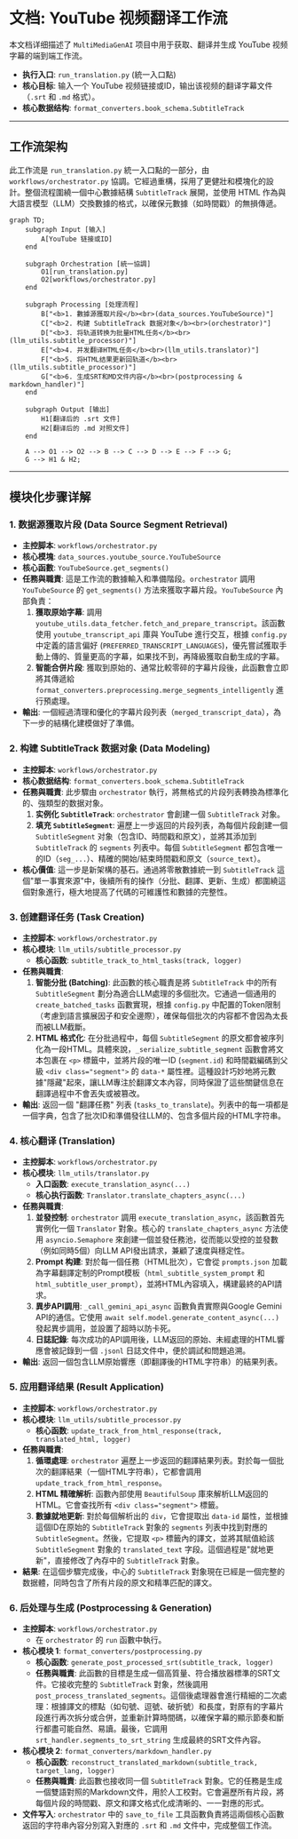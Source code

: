 # 文档: YouTube 视频翻译工作流

本文档详细描述了 `MultiMediaGenAI` 项目中用于获取、翻译并生成 YouTube 视频字幕的端到端工作流。

- **执行入口**: `run_translation.py` (統一入口點)
- **核心目标**: 输入一个 YouTube 视频链接或ID，输出该视频的翻译字幕文件（`.srt` 和 `.md` 格式）。
- **核心数据结构**: `format_converters.book_schema.SubtitleTrack`

---

## 工作流架构

此工作流是 `run_translation.py` 統一入口點的一部分，由 `workflows/orchestrator.py` 協調。它經過重構，採用了更健壯和模塊化的設計。整個流程圍繞一個中心數據結構 `SubtitleTrack` 展開，並使用 HTML 作為與大語言模型（LLM）交換數據的格式，以確保元數據（如時間戳）的無損傳遞。

```mermaid
graph TD;
    subgraph Input [输入]
        A[YouTube 链接或ID]
    end

    subgraph Orchestration [統一協調]
        O1[run_translation.py]
        O2[workflows/orchestrator.py]
    end

    subgraph Processing [处理流程]
        B["<b>1. 數據源獲取片段</b><br>(data_sources.YouTubeSource)"]
        C["<b>2. 构建 SubtitleTrack 数据对象</b><br>(orchestrator)"]
        D["<b>3. 将轨道转换为批量HTML任务</b><br>(llm_utils.subtitle_processor)"]
        E["<b>4. 并发翻译HTML任务</b><br>(llm_utils.translator)"]
        F["<b>5. 将HTML结果更新回轨道</b><br>(llm_utils.subtitle_processor)"]
        G["<b>6. 生成SRT和MD文件内容</b><br>(postprocessing & markdown_handler)"]
    end

    subgraph Output [输出]
        H1[翻译后的 .srt 文件]
        H2[翻译后的 .md 对照文件]
    end

    A --> O1 --> O2 --> B --> C --> D --> E --> F --> G;
    G --> H1 & H2;
```

---

## 模块化步骤详解

### 1. 数据源獲取片段 (Data Source Segment Retrieval)

-   **主控脚本**: `workflows/orchestrator.py`
-   **核心模塊**: `data_sources.youtube_source.YouTubeSource`
-   **核心函數**: `YouTubeSource.get_segments()`
-   **任務與職責**: 這是工作流的數據輸入和準備階段。`orchestrator` 調用 `YouTubeSource` 的 `get_segments()` 方法來獲取字幕片段。`YouTubeSource` 內部負責：
    1.  **獲取原始字幕**: 調用 `youtube_utils.data_fetcher.fetch_and_prepare_transcript`。該函數使用 `youtube_transcript_api` 庫與 YouTube 進行交互，根據 `config.py` 中定義的語言偏好 (`PREFERRED_TRANSCRIPT_LANGUAGES`)，優先嘗試獲取手動上傳的、質量更高的字幕，如果找不到，再降級獲取自動生成的字幕。
    2.  **智能合併片段**: 獲取到原始的、通常比較零碎的字幕片段後，此函數會立即將其傳遞給 `format_converters.preprocessing.merge_segments_intelligently` 進行預處理。
-   **輸出**: 一個經過清理和優化的字幕片段列表（`merged_transcript_data`），為下一步的結構化建模做好了準備。

### 2. 构建 SubtitleTrack 数据对象 (Data Modeling)

-   **主控脚本**: `workflows/orchestrator.py`
-   **核心数据结构**: `format_converters.book_schema.SubtitleTrack`
-   **任務與職責**: 此步驟由 `orchestrator` 執行，將無格式的片段列表轉換為標準化的、強類型的数据对象。
    1.  **实例化 `SubtitleTrack`**: `orchestrator` 會創建一個 `SubtitleTrack` 对象。
    2.  **填充 `SubtitleSegment`**: 遍歷上一步返回的片段列表，為每個片段創建一個 `SubtitleSegment` 对象（包含ID、時間戳和原文），並將其添加到 `SubtitleTrack` 的 `segments` 列表中。每個 `SubtitleSegment` 都包含唯一的ID（`seg_...`）、精確的開始/結束時間戳和原文（`source_text`）。
-   **核心價值**: 這一步是新架構的基石。通過將零散數據統一到 `SubtitleTrack` 這個"單一事實來源"中，後續所有的操作（分批、翻譯、更新、生成）都圍繞這個對象進行，極大地提高了代碼的可維護性和數據的完整性。

### 3. 创建翻译任务 (Task Creation)

-   **主控脚本**: `workflows/orchestrator.py`
-   **核心模块**: `llm_utils/subtitle_processor.py`
    -   **核心函数**: `subtitle_track_to_html_tasks(track, logger)`
-   **任務與職責**:
    1.  **智能分批 (Batching)**: 此函數的核心職責是將 `SubtitleTrack` 中的所有 `SubtitleSegment` 劃分為適合LLM處理的多個批次。它通過一個通用的 `create_batched_tasks` 函數實現，根據 `config.py` 中配置的Token限制（考慮到語言擴展因子和安全邊際），確保每個批次的内容都不會因為太長而被LLM截斷。
    2.  **HTML 格式化**: 在分批過程中，每個 `SubtitleSegment` 的原文都會被序列化為一段HTML。具體來說，`_serialize_subtitle_segment` 函數會將文本包裹在 `<p>` 標籤中，並將片段的唯一ID (`segment.id`) 和時間戳編碼到父級 `<div class="segment">` 的 `data-*` 屬性裡。這種設計巧妙地將元數據"隱藏"起來，讓LLM專注於翻譯文本內容，同時保證了這些關鍵信息在翻譯過程中不會丟失或被篡改。
-   **輸出**: 返回一個 "翻譯任務" 列表 (`tasks_to_translate`)。列表中的每一項都是一個字典，包含了批次ID和準備發往LLM的、包含多個片段的HTML字符串。

### 4. 核心翻译 (Translation)

-   **主控脚本**: `workflows/orchestrator.py`
-   **核心模块**: `llm_utils/translator.py`
    -   **入口函数**: `execute_translation_async(...)`
    -   **核心执行函数**: `Translator.translate_chapters_async(...)`
-   **任務與職責**:
    1.  **並發控制**: `orchestrator` 調用 `execute_translation_async`，該函數首先實例化一個 `Translator` 對象。核心的 `translate_chapters_async` 方法使用 `asyncio.Semaphore` 來創建一個並發任務池，從而能以受控的並發數（例如同時5個）向LLM API發出請求，兼顧了速度與穩定性。
    2.  **Prompt 构建**: 對於每一個任務（HTML批次），它會從 `prompts.json` 加載為字幕翻譯定制的Prompt模板（`html_subtitle_system_prompt` 和 `html_subtitle_user_prompt`），並將HTML內容填入，構建最終的API請求。
    3.  **異步API調用**: `_call_gemini_api_async` 函數負責實際與Google Gemini API的通信。它使用 `await self.model.generate_content_async(...)` 發起異步調用，並設置了超時以防卡死。
    4.  **日誌記錄**: 每次成功的API調用後，LLM返回的原始、未經處理的HTML響應會被記錄到一個 `.jsonl` 日誌文件中，便於調試和問題追溯。
-   **輸出**: 返回一個包含LLM原始響應（即翻譯後的HTML字符串）的結果列表。

### 5. 应用翻译结果 (Result Application)

-   **主控脚本**: `workflows/orchestrator.py`
-   **核心模块**: `llm_utils/subtitle_processor.py`
    -   **核心函数**: `update_track_from_html_response(track, translated_html, logger)`
-   **任務與職責**:
    1.  **循環處理**: `orchestrator` 遍歷上一步返回的翻譯結果列表。對於每一個批次的翻譯結果（一個HTML字符串），它都會調用 `update_track_from_html_response`。
    2.  **HTML 精確解析**: 函數內部使用 `BeautifulSoup` 庫來解析LLM返回的HTML。它會查找所有 `<div class="segment">` 標籤。
    3.  **數據就地更新**: 對於每個解析出的 `div`，它會提取出 `data-id` 屬性，並根據這個ID在原始的 `SubtitleTrack` 對象的 `segments` 列表中找到對應的 `SubtitleSegment`。然後，它提取 `<p>` 標籤內的譯文，並將其賦值給該 `SubtitleSegment` 對象的 `translated_text` 字段。這個過程是"就地更新"，直接修改了內存中的 `SubtitleTrack` 對象。
-   **結果**: 在這個步驟完成後，中心的 `SubtitleTrack` 對象現在已經是一個完整的数据體，同時包含了所有片段的原文和精準匹配的譯文。

### 6. 后处理与生成 (Postprocessing & Generation)

-   **主控脚本**: `workflows/orchestrator.py`
    -   在 `orchestrator` 的 `run` 函數中執行。
-   **核心模块 1**: `format_converters/postprocessing.py`
    -   **核心函数**: `generate_post_processed_srt(subtitle_track, logger)`
    -   **任務與職責**: 此函數的目標是生成一個高質量、符合播放器標準的SRT文件。它接收完整的 `SubtitleTrack` 對象，然後調用 `post_process_translated_segments`。這個後處理器會進行精細的二次處理：根據譯文的標點（如句號、逗號、破折號）和長度，對原有的字幕片段進行再次拆分或合併，並重新計算時間碼，以確保字幕的顯示節奏和斷行都盡可能自然、易讀。最後，它調用 `srt_handler.segments_to_srt_string` 生成最終的SRT文件內容。
-   **核心模块 2**: `format_converters/markdown_handler.py`
    -   **核心函数**: `reconstruct_translated_markdown(subtitle_track, target_lang, logger)`
    -   **任務與職責**: 此函數也接收同一個 `SubtitleTrack` 對象。它的任務是生成一個雙語對照的Markdown文件，用於人工校對。它會遍歷所有片段，將每個片段的時間戳、原文和譯文格式化成清晰的、一一對應的形式。
-   **文件写入**: `orchestrator` 中的 `save_to_file` 工具函數負責將這兩個核心函數返回的字符串內容分別寫入對應的 `.srt` 和 `.md` 文件中，完成整個工作流。 
